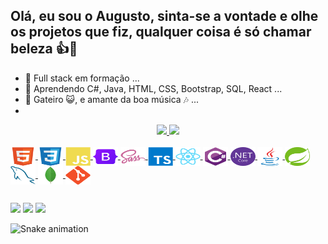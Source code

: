 ## Olá, eu sou o Augusto, sinta-se a vontade e olhe os projetos que fiz, qualquer coisa é só chamar beleza 👍👋

- 🔭 Full stack em formação ...
- 🌱 Aprendendo C#, Java, HTML, CSS, Bootstrap, SQL,  React ...
- 💬 Gateiro 😺, e amante da boa música 🎶 ...
- 

  <div align="center">
  <a href="https://github.com/augustowhitaker">
  <img height="180em" src="https://github-readme-stats.vercel.app/api?username=augustowhitaker&show_icons=true&theme=merko&include_all_commits=true&count_private=true"/>
  <img height="180em" src="https://github-readme-stats.vercel.app/api/top-langs/?username=augustowhitaker&layout=compact&langs_count=7&theme=merko"/>
</div>  
  <div style="display: inline_block"><br>
  <img align="center" alt="augustowhitaker-HTML" height="30" width="40" src="https://raw.githubusercontent.com/devicons/devicon/master/icons/html5/html5-original.svg">
  <img align="center" alt="augustowhitaker-CSS" height="30" width="40" src="https://raw.githubusercontent.com/devicons/devicon/master/icons/css3/css3-original.svg">
      <img align="center" alt="augustowhitaker-Js" height="30" width="40" src="https://raw.githubusercontent.com/devicons/devicon/master/icons/javascript/javascript-plain.svg">
     <img align="center" alt="augustowhitaker-bootstrap" height="30" width="40" src="https://raw.githubusercontent.com/devicons/devicon/master/icons/bootstrap/bootstrap-original.svg">
    <img align="center" alt="augustowhitaker-sass" height="30" width="40" src="https://raw.githubusercontent.com/devicons/devicon/master/icons/sass/sass-original.svg">
  <img align="center" alt="augustowhitaker-Ts" height="30" width="40" src="https://raw.githubusercontent.com/devicons/devicon/master/icons/typescript/typescript-plain.svg">
  <img align="center" alt="augustowhitaker-React" height="30" width="40" src="https://raw.githubusercontent.com/devicons/devicon/master/icons/react/react-original.svg">    
  <img align="center" alt="augustowhitaker-Csharp" height="30" width="40" src="https://raw.githubusercontent.com/devicons/devicon/master/icons/csharp/csharp-original.svg">
    <img align="center" alt="augustowhitaker-dotnet" height="30" width="40" src="https://raw.githubusercontent.com/devicons/devicon/master/icons/dotnetcore/dotnetcore-original.svg">
    <img align="center" alt="augustowhitaker-Java" height="30" width="40" src="https://raw.githubusercontent.com/devicons/devicon/master/icons/java/java-original.svg">
    <img align="center" alt="augustowhitaker-spring" height="30" width="40" src="https://raw.githubusercontent.com/devicons/devicon/master/icons/spring/spring-original.svg">
     <img align="center" alt="augustowhitaker-mysql" height="30" width="40" src="https://raw.githubusercontent.com/devicons/devicon/master/icons/mysql/mysql-original.svg">
     <img align="center" alt="augustowhitaker-mongodb" height="30" width="40" src="https://raw.githubusercontent.com/devicons/devicon/master/icons/mongodb/mongodb-original.svg">
    <img align="center" alt="augustowhitaker-git" height="30" width="40" src="https://raw.githubusercontent.com/devicons/devicon/master/icons/git/git-original.svg">
    
 
</div>
  
  ##
  
  <div>
    
 <a href="https://discord.gg/Augusto Whitaker#8181" target="_blank"><img src="https://img.shields.io/badge/Discord-7289DA?style=for-the-badge&logo=discord&logoColor=white" target="_blank"></a> 
  <a href = "mailto:awhitakerflx@gmail.com"><img src="https://img.shields.io/badge/-Gmail-%23333?style=for-the-badge&logo=gmail&logoColor=white" target="_blank"></a>
  <a href="https://www.linkedin.com/in/augusto-whitaker-felix-dos-santos-a02353203/" target="_blank"><img src="https://img.shields.io/badge/-LinkedIn-%230077B5?style=for-the-badge&logo=linkedin&logoColor=white" target="_blank"></a> 
 
   ![Snake animation](https://github.com/augustowhitaker/augustowhitaker/blob/output/github-contribution-grid-snake.svg)
    
  </div>
